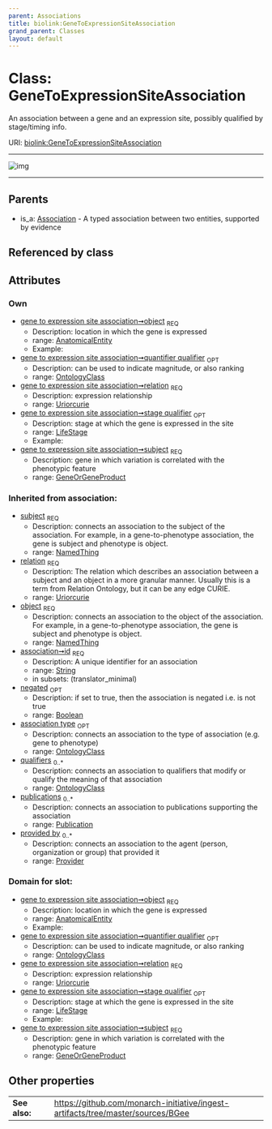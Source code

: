 ```yaml
---
parent: Associations
title: biolink:GeneToExpressionSiteAssociation
grand_parent: Classes
layout: default
---
```


# Class: GeneToExpressionSiteAssociation


An association between a gene and an expression site, possibly qualified by stage/timing info.

URI: [biolink:GeneToExpressionSiteAssociation](https://w3id.org/biolink/vocab/GeneToExpressionSiteAssociation)


---

![img](http://yuml.me/diagram/nofunky;dir:TB/class/[Publication],[Provider],[OntologyClass],[LifeStage],[AnatomicalEntity]%3Cobject%201..1-%20[GeneToExpressionSiteAssociation%7Crelation:uriorcurie;id(i):string;negated(i):boolean%20%3F],[GeneOrGeneProduct]%3Csubject%201..1-%20[GeneToExpressionSiteAssociation],[OntologyClass]%3Cquantifier%20qualifier%200..1-%20[GeneToExpressionSiteAssociation],[LifeStage]%3Cstage%20qualifier%200..1-%20[GeneToExpressionSiteAssociation],[Association]%5E-[GeneToExpressionSiteAssociation],[GeneOrGeneProduct],[Association],[AnatomicalEntity])

---


## Parents

 *  is_a: [Association](Association.md) - A typed association between two entities, supported by evidence

## Referenced by class


## Attributes


### Own

 * [gene to expression site association➞object](gene_to_expression_site_association_object.md)  <sub>REQ</sub>
    * Description: location in which the gene is expressed
    * range: [AnatomicalEntity](AnatomicalEntity.md)
    * Example:    
 * [gene to expression site association➞quantifier qualifier](gene_to_expression_site_association_quantifier_qualifier.md)  <sub>OPT</sub>
    * Description: can be used to indicate magnitude, or also ranking
    * range: [OntologyClass](OntologyClass.md)
 * [gene to expression site association➞relation](gene_to_expression_site_association_relation.md)  <sub>REQ</sub>
    * Description: expression relationship
    * range: [Uriorcurie](types/Uriorcurie.md)
 * [gene to expression site association➞stage qualifier](gene_to_expression_site_association_stage_qualifier.md)  <sub>OPT</sub>
    * Description: stage at which the gene is expressed in the site
    * range: [LifeStage](LifeStage.md)
    * Example:    
 * [gene to expression site association➞subject](gene_to_expression_site_association_subject.md)  <sub>REQ</sub>
    * Description: gene in which variation is correlated with the phenotypic feature
    * range: [GeneOrGeneProduct](GeneOrGeneProduct.md)

### Inherited from association:

 * [subject](subject.md)  <sub>REQ</sub>
    * Description: connects an association to the subject of the association. For example, in a gene-to-phenotype association, the gene is subject and phenotype is object.
    * range: [NamedThing](NamedThing.md)
 * [relation](relation.md)  <sub>REQ</sub>
    * Description: The relation which describes an association between a subject and an object in a more granular manner. Usually this is a term from Relation Ontology, but it can be any edge CURIE.
    * range: [Uriorcurie](types/Uriorcurie.md)
 * [object](object.md)  <sub>REQ</sub>
    * Description: connects an association to the object of the association. For example, in a gene-to-phenotype association, the gene is subject and phenotype is object.
    * range: [NamedThing](NamedThing.md)
 * [association➞id](association_id.md)  <sub>REQ</sub>
    * Description: A unique identifier for an association
    * range: [String](types/String.md)
    * in subsets: (translator_minimal)
 * [negated](negated.md)  <sub>OPT</sub>
    * Description: if set to true, then the association is negated i.e. is not true
    * range: [Boolean](types/Boolean.md)
 * [association type](association_type.md)  <sub>OPT</sub>
    * Description: connects an association to the type of association (e.g. gene to phenotype)
    * range: [OntologyClass](OntologyClass.md)
 * [qualifiers](qualifiers.md)  <sub>0..*</sub>
    * Description: connects an association to qualifiers that modify or qualify the meaning of that association
    * range: [OntologyClass](OntologyClass.md)
 * [publications](publications.md)  <sub>0..*</sub>
    * Description: connects an association to publications supporting the association
    * range: [Publication](Publication.md)
 * [provided by](provided_by.md)  <sub>0..*</sub>
    * Description: connects an association to the agent (person, organization or group) that provided it
    * range: [Provider](Provider.md)

### Domain for slot:

 * [gene to expression site association➞object](gene_to_expression_site_association_object.md)  <sub>REQ</sub>
    * Description: location in which the gene is expressed
    * range: [AnatomicalEntity](AnatomicalEntity.md)
    * Example:    
 * [gene to expression site association➞quantifier qualifier](gene_to_expression_site_association_quantifier_qualifier.md)  <sub>OPT</sub>
    * Description: can be used to indicate magnitude, or also ranking
    * range: [OntologyClass](OntologyClass.md)
 * [gene to expression site association➞relation](gene_to_expression_site_association_relation.md)  <sub>REQ</sub>
    * Description: expression relationship
    * range: [Uriorcurie](types/Uriorcurie.md)
 * [gene to expression site association➞stage qualifier](gene_to_expression_site_association_stage_qualifier.md)  <sub>OPT</sub>
    * Description: stage at which the gene is expressed in the site
    * range: [LifeStage](LifeStage.md)
    * Example:    
 * [gene to expression site association➞subject](gene_to_expression_site_association_subject.md)  <sub>REQ</sub>
    * Description: gene in which variation is correlated with the phenotypic feature
    * range: [GeneOrGeneProduct](GeneOrGeneProduct.md)

## Other properties

|  |  |  |
| --- | --- | --- |
| **See also:** | | https://github.com/monarch-initiative/ingest-artifacts/tree/master/sources/BGee |

